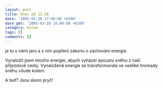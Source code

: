 ```yaml
---
layout: post
title: Dnes od 13.30
date: '2005-03-20 17:00:00 +0100'
date_gmt: '2005-03-20 16:00:00 +0100'
category: kolem
tags: []
comments: []
---
```

<p>je tu s námi jaro a s ním popření zákonu o zachování energie.</p>
<p>Vynaložil jsem mnoho energie, abych vyházel spoustu sněhu z naší příjezdové
cesty. Vynaložená energie se transformovala ve veeliké hromady sněhu
všude kolem.</p>
<p>A teď? Jsou skoro pryč!</p>
